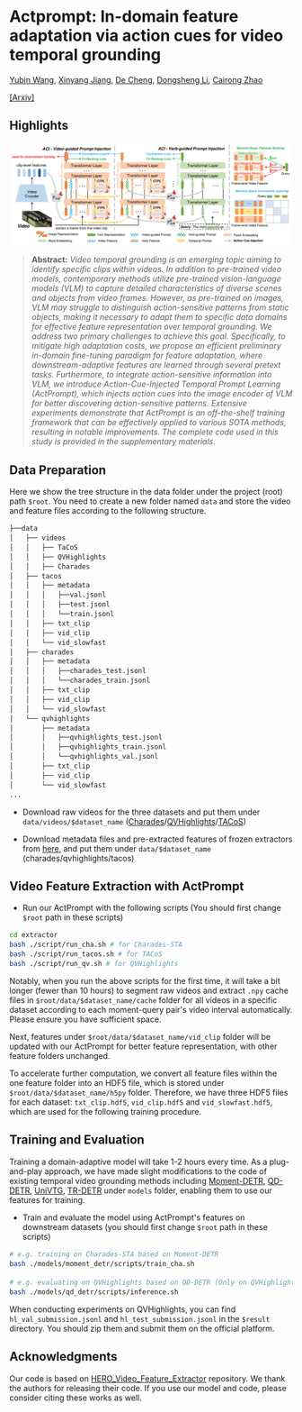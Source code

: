 # Actprompt: In-domain feature adaptation via action cues for video temporal grounding

[Yubin Wang](https://scholar.google.com/citations?user=mLeYNLoAAAAJ), [Xinyang Jiang](https://scholar.google.com/citations?user=JiTfWVMAAAAJ), [De Cheng](https://scholar.google.com/citations?user=180lASkAAAAJ),  [Dongsheng Li](https://scholar.google.com/citations?user=VNg5rA8AAAAJ), [Cairong Zhao](https://scholar.google.com/citations?user=z-XzWZcAAAAJ)

[[Arxiv]](https://arxiv.org/pdf/2408.06622)

## Highlights

![main figure](docs/framework.png)
> **Abstract:** *Video temporal grounding is an emerging topic aiming to identify specific clips within videos. In addition to pre-trained video models, contemporary methods utilize pre-trained vision-language models (VLM) to capture detailed characteristics of diverse scenes and objects from video frames. However, as pre-trained on images, VLM may struggle to distinguish action-sensitive patterns from static objects, making it necessary to adapt them to specific data domains for effective feature representation over temporal grounding. We address two primary challenges to achieve this goal. Specifically, to mitigate high adaptation costs, we propose an efficient preliminary in-domain fine-tuning paradigm for feature adaptation, where downstream-adaptive features are learned through several pretext tasks. Furthermore, to integrate action-sensitive information into VLM, we introduce Action-Cue-Injected Temporal Prompt Learning (ActPrompt), which injects action cues into the image encoder of VLM for better discovering action-sensitive patterns. Extensive experiments demonstrate that ActPrompt is an off-the-shelf training framework that can be effectively applied to various SOTA methods, resulting in notable improvements. The complete code used in this study is provided in the supplementary materials.* 

## Data Preparation

Here we show the tree structure in the data folder under the project (root) path `$root`. You need to create a new folder named `data` and store the video and feature files according to the following structure.

```bash
├──data
│   ├── videos
│   │   ├── TaCoS
│   │   ├── QVHighlights
│   │   ├── Charades
│   ├── tacos
│   │   ├── metadata
│   │   │   ├──val.jsonl
│   │   │   ├──test.jsonl
│   │   │   └──train.jsonl
│   │   ├── txt_clip
│   │   ├── vid_clip
│   │   └── vid_slowfast
│   ├── charades
│   │   ├── metadata
│   │   │   ├──charades_test.jsonl
│   │   │   └──charades_train.jsonl
│   │   ├── txt_clip
│   │   ├── vid_clip
│   │   └── vid_slowfast
│   └── qvhighlights
│       ├── metadata
│       │   ├──qvhighlights_test.jsonl
│       │   ├──qvhighlights_train.jsonl
│       │   └──qvhighlights_val.jsonl
│       ├── txt_clip
│       ├── vid_clip
│       └── vid_slowfast
...
```

- Download raw videos for the three datasets and put them under `data/videos/$dataset_name` ([Charades](https://prior.allenai.org/projects/charades)/[QVHighlights](https://nlp.cs.unc.edu/data/jielei/qvh/qvhilights_videos.tar.gz)/[TACoS](https://www.coli.uni-saarland.de/projects/smile/page.php?id=tacos))

- Download metadata files and pre-extracted features of frozen extractors from [here](https://github.com/showlab/UniVTG/blob/main/install.md), and put them under `data/$dataset_name` (charades/qvhighlights/tacos)

## Video Feature Extraction with ActPrompt

- Run our ActPrompt with the following scripts (You should first change `$root` path in these scripts)

```bash
cd extractor
bash ./script/run_cha.sh # for Charades-STA
bash ./script/run_tacos.sh # for TACoS
bash ./script/run_qv.sh # for QVHighlights
```

Notably, when you run the above scripts for the first time, it will take a bit longer (fewer than 10 hours) to segment raw videos and extract `.npy` cache files in `$root/data/$dataset_name/cache` folder for all videos in a specific dataset according to each moment-query pair's video interval automatically. Please ensure you have sufficient space. 

Next, features under `$root/data/$dataset_name/vid_clip` folder will be updated with our ActPrompt for better feature representation, with other feature folders unchanged. 

To accelerate further computation, we convert all feature files within the one feature folder into an HDF5 file, which is stored under `$root/data/$dataset_name/h5py` folder. Therefore, we have three HDF5 files for each dataset: `txt_clip.hdf5`, `vid_clip.hdf5` and `vid_slowfast.hdf5`, which are used for the following training procedure.

## Training and Evaluation

Training a domain-adaptive model will take 1-2 hours every time. As a plug-and-play approach, we have made slight modifications to the code of existing temporal video grounding methods including [Moment-DETR](https://github.com/jayleicn/moment_detr), [QD-DETR](https://github.com/wjun0830/QD-DETR), [UniVTG](https://github.com/showlab/UniVTG), [TR-DETR](https://github.com/mingyao1120/TR-DETR) under `models` folder, enabling them to use our features for training.

- Train and evaluate the model using ActPrompt's features on downstream datasets (you should first change `$root` path in these scripts)

```bash
# e.g. training on Charades-STA based on Moment-DETR
bash ./models/moment_detr/scripts/train_cha.sh

# e.g. evaluating on QVHighlights based on QD-DETR (Only on QVHighlights do you need to test specifically on the test set and run the inference script)
bash ./models/qd_detr/scripts/inference.sh
```

When conducting experiments on QVHighlights, you can find `hl_val_submission.jsonl` and `hl_test_submission.jsonl` in the `$result` directory. You should zip them and submit them on the official platform.

## Acknowledgments

Our code is based on [HERO_Video_Feature_Extractor](https://github.com/linjieli222/HERO_Video_Feature_Extractor) repository. We thank the authors for releasing their code. If you use our model and code, please consider citing these works as well.
